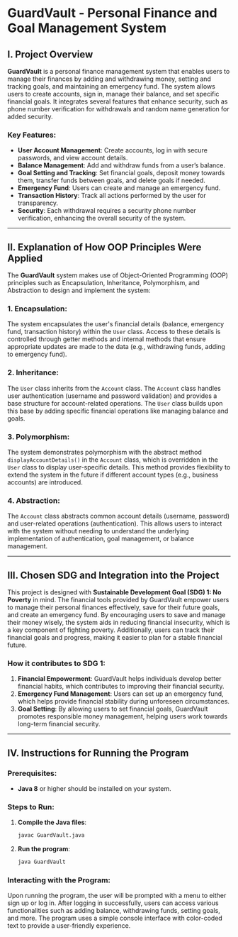 # GuardVault - Personal Finance and Goal Management System

## I. Project Overview

**GuardVault** is a personal finance management system that enables users to manage their finances by adding and withdrawing money, setting and tracking goals, and maintaining an emergency fund. The system allows users to create accounts, sign in, manage their balance, and set specific financial goals. It integrates several features that enhance security, such as phone number verification for withdrawals and random name generation for added security.

### Key Features:
- **User Account Management**: Create accounts, log in with secure passwords, and view account details.
- **Balance Management**: Add and withdraw funds from a user’s balance.
- **Goal Setting and Tracking**: Set financial goals, deposit money towards them, transfer funds between goals, and delete goals if needed.
- **Emergency Fund**: Users can create and manage an emergency fund.
- **Transaction History**: Track all actions performed by the user for transparency.
- **Security**: Each withdrawal requires a security phone number verification, enhancing the overall security of the system.

---

## II. Explanation of How OOP Principles Were Applied

The **GuardVault** system makes use of Object-Oriented Programming (OOP) principles such as Encapsulation, Inheritance, Polymorphism, and Abstraction to design and implement the system:

### 1. **Encapsulation**:
The system encapsulates the user's financial details (balance, emergency fund, transaction history) within the `User` class. Access to these details is controlled through getter methods and internal methods that ensure appropriate updates are made to the data (e.g., withdrawing funds, adding to emergency fund).

### 2. **Inheritance**:
The `User` class inherits from the `Account` class. The `Account` class handles user authentication (username and password validation) and provides a base structure for account-related operations. The `User` class builds upon this base by adding specific financial operations like managing balance and goals.

### 3. **Polymorphism**:
The system demonstrates polymorphism with the abstract method `displayAccountDetails()` in the `Account` class, which is overridden in the `User` class to display user-specific details. This method provides flexibility to extend the system in the future if different account types (e.g., business accounts) are introduced.

### 4. **Abstraction**:
The `Account` class abstracts common account details (username, password) and user-related operations (authentication). This allows users to interact with the system without needing to understand the underlying implementation of authentication, goal management, or balance management.

---

## III. Chosen SDG and Integration into the Project

This project is designed with **Sustainable Development Goal (SDG) 1: No Poverty** in mind. The financial tools provided by GuardVault empower users to manage their personal finances effectively, save for their future goals, and create an emergency fund. By encouraging users to save and manage their money wisely, the system aids in reducing financial insecurity, which is a key component of fighting poverty. Additionally, users can track their financial goals and progress, making it easier to plan for a stable financial future.

### How it contributes to SDG 1:
1. **Financial Empowerment**: GuardVault helps individuals develop better financial habits, which contributes to improving their financial security.
2. **Emergency Fund Management**: Users can set up an emergency fund, which helps provide financial stability during unforeseen circumstances.
3. **Goal Setting**: By allowing users to set financial goals, GuardVault promotes responsible money management, helping users work towards long-term financial security.

---

## IV. Instructions for Running the Program

### Prerequisites:
- **Java 8** or higher should be installed on your system.

### Steps to Run:

1. **Compile the Java files**:
    ```bash
    javac GuardVault.java
    ```

2. **Run the program**:
    ```bash
    java GuardVault
    ```

### Interacting with the Program:

Upon running the program, the user will be prompted with a menu to either sign up or log in.
After logging in successfully, users can access various functionalities such as adding balance, withdrawing funds, setting goals, and more.
The program uses a simple console interface with color-coded text to provide a user-friendly experience.

